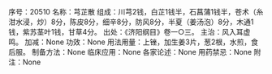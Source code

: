 序号：20510
名称：芎芷散
组成：川芎2钱，白芷1钱半，石菖蒲1钱半，苍术（糸泔水浸，炒）8分，陈皮8分，细辛8分，防风8分，半夏（姜汤泡）8分，木通1钱，紫苏茎叶1钱，甘草4分。
出处：《济阳纲目》卷一○三。
主治：风入耳虚鸣。
加减：None
功效：None
用法用量：上锉，加生姜3片，葱2根，水煎，食后服。
制备方法：None
临床应用：None
各家论述：None
用药禁忌：None
附注：None

